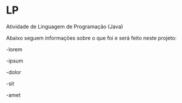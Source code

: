 # LP
Atividade de Linguagem de Programação (Java)

Abaixo seguem informações sobre o que foi e será feito neste projeto:

-lorem

-ipsum

-dolor

-sit

-amet
